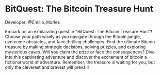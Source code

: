 # BitQuest: The Bitcoin Treasure Hunt

Developer: @Emilio_Morles

Embark on an exhilarating quest in "BitQuest: The Bitcoin Treasure Hunt"! Choose your path wisely as you navigate through the Bitcoin jungle, overcome obstacles, and face thrilling challenges. Find the ultimate Bitcoin treasure by making strategic decisions, solving puzzles, and exploring mysterious caves. Will you claim the prize or face the consequences? Dive into this captivating adventure and discover the excitement of bitcoin a fictional world of adventure. Remember, the treasure is waiting for you, but only the cleverest and bravest will prevail!